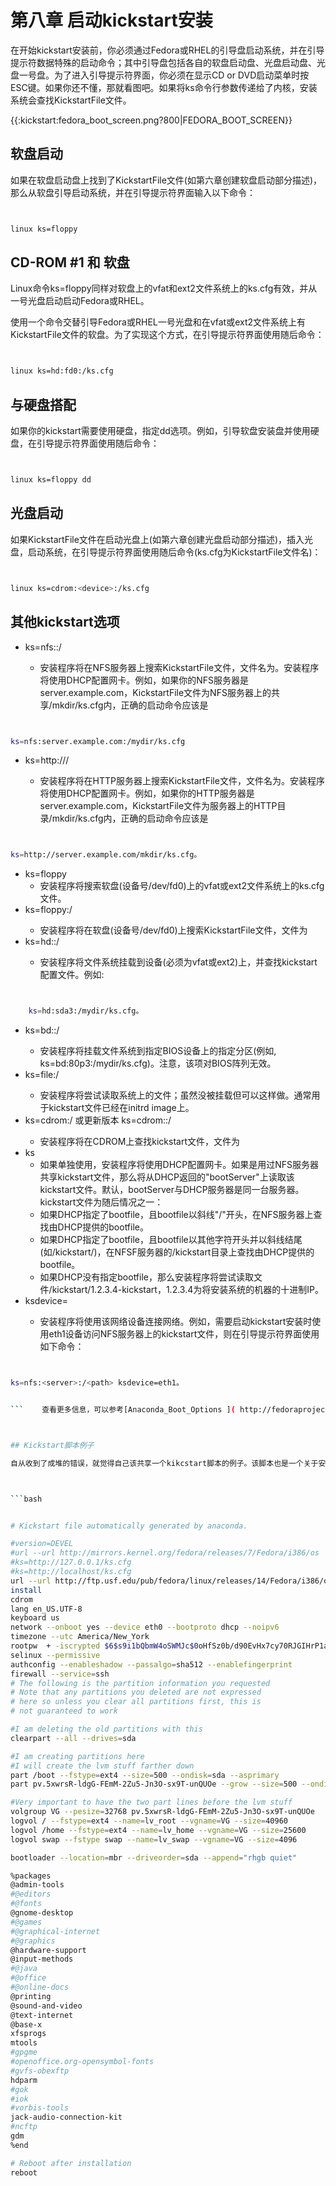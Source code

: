 # 第八章 启动kickstart安装 


在开始kickstart安装前，你必须通过Fedora或RHEL的引导盘启动系统，并在引导提示符数据特殊的启动命令；其中引导盘包括各自的软盘启动盘、光盘启动盘、光盘一号盘。为了进入引导提示符界面，你必须在显示CD or DVD启动菜单时按ESC键。如果你还不懂，那就看图吧。如果将ks命令行参数传递给了内核，安装系统会查找KickstartFile文件。

{{:kickstart:fedora_boot_screen.png?800|FEDORA_BOOT_SCREEN}}


## 软盘启动 

如果在软盘启动盘上找到了KickstartFile文件(如第六章创建软盘启动部分描述)，那么从软盘引导启动系统，并在引导提示符界面输入以下命令：  

```bash


linux ks=floppy


```



## CD-ROM #1 和 软盘 

Linux命令ks=floppy同样对软盘上的vfat和ext2文件系统上的ks.cfg有效，并从一号光盘启动启动Fedora或RHEL。

使用一个命令交替引导Fedora或RHEL一号光盘和在vfat或ext2文件系统上有KickstartFile文件的软盘。为了实现这个方式，在引导提示符界面使用随后命令：    

```bash 


linux ks=hd:fd0:/ks.cfg


```



## 与硬盘搭配 

如果你的kickstart需要使用硬盘，指定dd选项。例如，引导软盘安装盘并使用硬盘，在引导提示符界面使用随后命令：    

```bash


linux ks=floppy dd


```



## 光盘启动 

如果KickstartFile文件在启动光盘上(如第六章创建光盘启动部分描述)，插入光盘，启动系统，在引导提示符界面使用随后命令(ks.cfg为KickstartFile文件名)：    

```bash


linux ks=cdrom:<device>:/ks.cfg


```



## 其他kickstart选项 

  + ks=nfs:<server>:/<path>
    + 安装程序将在NFS服务器<server>上搜索KickstartFile文件，文件名为<path>。安装程序将使用DHCP配置网卡。例如，如果你的NFS服务器是server.example.com，KickstartFile文件为NFS服务器上的共享/mkdir/ks.cfg内，正确的启动命令应该是    

```bash


ks=nfs:server.example.com:/mydir/ks.cfg


```


	
  + ks=http://<server>/<path>
    + 安装程序将在HTTP服务器<server>上搜索KickstartFile文件，文件名为<path>。安装程序将使用DHCP配置网卡。例如，如果你的HTTP服务器是server.example.com，KickstartFile文件为服务器上的HTTP目录/mkdir/ks.cfg内，正确的启动命令应该是   

```bash


ks=http://server.example.com/mkdir/ks.cfg。


```


  + ks=floppy
    + 安装程序将搜索软盘(设备号/dev/fd0)上的vfat或ext2文件系统上的ks.cfg文件。
  + ks=floppy:/<path>
    + 安装程序将在软盘(设备号/dev/fd0)上搜索KickstartFile文件，文件为<path>
  + ks=hd:<device>:/<file>
    + 安装程序将文件系统挂载到设备<device>(必须为vfat或ext2)上，并查找kickstart配置文件<file>。例如:  

```bash


	ks=hd:sda3:/mydir/ks.cfg。


```	


  + ks=bd:<biosdev>:/<path>
    + 安装程序将挂载文件系统到指定BIOS设备<biosdev>上的指定分区(例如, ks=bd:80p3:/mydir/ks.cfg)。注意，该项对BIOS阵列无效。
  + ks=file:/<file>
    + 安装程序将尝试读取系统上的文件<file>；虽然没被挂载但可以这样做。通常用于kickstart文件已经在initrd image上。
  + ks=cdrom:/<path> 或更新版本 ks=cdrom:<cdrom device>:/<path>
    + 安装程序将在CDROM上查找kickstart文件，文件为<path>
  + ks
    +  如果单独使用，安装程序将使用DHCP配置网卡。如果是用过NFS服务器共享kickstart文件，那么将从DHCP返回的"bootServer"上读取该kickstart文件。默认，bootServer与DHCP服务器是同一台服务器。kickstart文件为随后情况之一：
      +  如果DHCP指定了bootfile，且bootfile以斜线"/"开头，在NFS服务器上查找由DHCP提供的bootfile。
      +  如果DHCP指定了bootfile，且bootfile以其他字符开头并以斜线结尾(如/kickstart/)，在NFSF服务器的/kickstart目录上查找由DHCP提供的bootfile。
      +  如果DHCP没有指定bootfile，那么安装程序将尝试读取文件/kickstart/1.2.3.4-kickstart，1.2.3.4为将安装系统的机器的十进制IP。
  + ksdevice=<device>
    + 安装程序将使用该网络设备连接网络。例如，需要启动kickstart安装时使用eth1设备访问NFS服务器上的kickstart文件，则在引导提示符界面使用如下命令：   

```bash


ks=nfs:<server>:/<path> ksdevice=eth1。


```    查看更多信息，可以参考[Anaconda_Boot_Options ]( http://fedoraproject.org/wiki/Anaconda_Boot_Options )



## Kickstart脚本例子 

自从收到了成堆的错误，就觉得自己该共享一个kikcstart脚本的例子。该脚本也是一个关于安装lvm的例子。我无法在其他地方找个一个更好的关于lvm的例子。同时，我在我觉得有帮助的地方添加了一些注释。如果你觉得有比这个更好的例子，请修改或者另行挖坑。



```bash


# Kickstart file automatically generated by anaconda.

#version=DEVEL
#url --url http://mirrors.kernel.org/fedora/releases/7/Fedora/i386/os
#ks=http://127.0.0.1/ks.cfg
#ks=http://localhost/ks.cfg
url --url http://ftp.usf.edu/pub/fedora/linux/releases/14/Fedora/i386/os
install
cdrom
lang en_US.UTF-8
keyboard us
network --onboot yes --device eth0 --bootproto dhcp --noipv6
timezone --utc America/New_York
rootpw  + -iscrypted $6$s9i1bQbmW4oSWMJc$0oHfSz0b/d90EvHx7cy70RJGIHrP1awzAgL9A3x2tbkyh72P3kN41vssaI3/SJf4Y4qSo6zxc2gZ3srzc4ACX1
selinux --permissive
authconfig --enableshadow --passalgo=sha512 --enablefingerprint
firewall --service=ssh
# The following is the partition information you requested
# Note that any partitions you deleted are not expressed
# here so unless you clear all partitions first, this is
# not guaranteed to work

#I am deleting the old partitions with this
clearpart --all --drives=sda

#I am creating partitions here
#I will create the lvm stuff farther down
part /boot --fstype=ext4 --size=500 --ondisk=sda --asprimary
part pv.5xwrsR-ldgG-FEmM-2Zu5-Jn3O-sx9T-unQUOe --grow --size=500 --ondisk=sda --asprimary

#Very important to have the two part lines before the lvm stuff
volgroup VG --pesize=32768 pv.5xwrsR-ldgG-FEmM-2Zu5-Jn3O-sx9T-unQUOe
logvol / --fstype=ext4 --name=lv_root --vgname=VG --size=40960
logvol /home --fstype=ext4 --name=lv_home --vgname=VG --size=25600
logvol swap --fstype swap --name=lv_swap --vgname=VG --size=4096

bootloader --location=mbr --driveorder=sda --append="rhgb quiet"

%packages
@admin-tools
#@editors
#@fonts
@gnome-desktop
#@games
#@graphical-internet
#@graphics
@hardware-support
@input-methods
#@java
#@office
#@online-docs
@printing
@sound-and-video
@text-internet
@base-x
xfsprogs
mtools
#gpgme
#openoffice.org-opensymbol-fonts
#gvfs-obexftp
hdparm
#gok
#iok
#vorbis-tools
jack-audio-connection-kit
#ncftp
gdm
%end

# Reboot after installation
reboot
  


```


